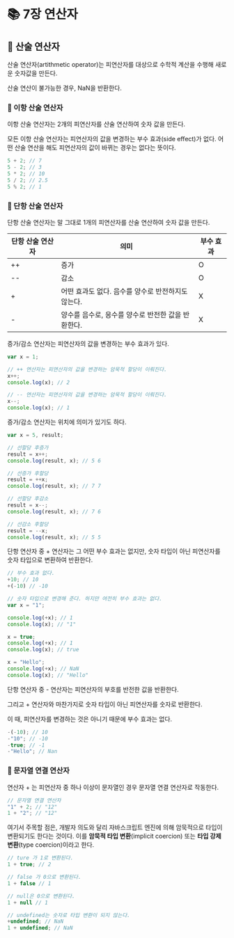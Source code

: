 # 📚 7장 연산자

## 🎀 산술 연산자
산술 연산자(artithmetic operator)는 피연산자를 대상으로 수학적 계산을 수행해 새로운 숫자값을 만든다.

산술 연산이 불가능한 경우, NaN을 반환한다.

### 📌 이항 산술 연산자

이항 산술 연산자는 2개의 피연산자를 산술 연산하여 숫자 값을 만든다.

모든 이항 산술 연산자는 피연산자의 값을 변경하는 부수 효과(side effect)가 없다. 어떤 산술 연산을 해도 피연산자의 값이 바뀌는 경우는 없다는 뜻이다.

```js
5 + 2; // 7
5 - 2; // 3
5 * 2; // 10
5 / 2; // 2.5
5 % 2; // 1
```

### 📌 단항 산술 연산자
단항 산술 연산자는 말 그대로 1개의 피연산자를 산술 연산하여 숫자 값을 만든다.

| 단항 산술 연산자 | 의미                |   부수 효과                |
| ---------------------------- |-------------------|-------------------|
| ++    | 증가  | O    |
| --    | 감소  | O    |
| +    | 어떤 효과도 없다. 음수를 양수로 반전하지도 않는다.  | X    |
| -    | 양수를 음수로, 응수를 양수로 반전한 값을 반환한다.  | X    |

증가/감소 연산자는 피연산자의 값을 변경하는 부수 효과가 있다.


```js
var x = 1;

// ++ 연산자는 피연산자의 값을 변경하는 암묵적 할당이 이뤄진다.
x++;
console.log(x); // 2

// -- 연산자는 피연산자의 값을 변경하는 암묵적 할당이 이뤄진다.
x--;
console.log(x); // 1
```

증가/감소 연산자는 위치에 의미가 있기도 하다.

```js
var x = 5, result;

// 선할당 후증가
result = x++;
console.log(result, x); // 5 6

// 선증가 후할당
result = ++x;
console.log(result, x); // 7 7

// 선할당 후감소
result = x--;
console.log(result, x); // 7 6

// 선감소 후할당
result = --x;
console.log(result, x); // 5 5
```

단항 연산자 중 + 연산자는 그 어떤 부수 효과는 없지만,
숫자 타입이 아닌 피연산자를 숫자 타입으로 변환하여 반환한다.

```js
// 부수 효과 없다.
+10; // 10
+(-10) // -10

// 숫자 타입으로 변경해 준다. 하지만 여전히 부수 효과는 없다.
var x = "1";

console.log(+x); // 1
console.log(x); // "1"

x = true;
console.log(+x); // 1
console.log(x); // true

x = "Hello";
console.log(+x); // NaN
console.log(x); // "Hello"
```

단항 연산자 중 - 연산자는 피연산자의 부호를 반전한 값을 반환한다.

그리고 + 연산자와 마찬가지로 숫자 타입이 아닌 피연산자를 숫자로 반환한다.

이 때, 피연산자를 변경하는 것은 아니기 때문에 부수 효과는 없다.

```js
-(-10); // 10
-"10"; // -10
-true; // -1
-"Hello"; // Nan
```

### 📌 문자열 연결 연산자
연산자 + 는 피연산자 중 하나 이상이 문자열인 경우 문자열 연결 연산자로 작동한다.
```js
// 문자열 연결 연산자
"1" + 2; // "12"
1 + "2"; // "12"
```

여기서 주목할 점은, 개발자 의도와 달리 자바스크립트 엔진에 의해 암묵적으로 타입이 변환되기도 한다는 것이다.
이를 **암묵적 타입 변환**(implicit coercion) 또는 **타입 강제 변환**(type coercion)이라고 한다.

```js
// ture 가 1로 변환된다.
1 + true; // 2

// false 가 0으로 변환된다.
1 + false // 1

// null은 0으로 변환된다.
1 + null // 1

// undefined는 숫자로 타입 변환이 되지 않는다.
+undefined; // NaN
1 + undefined; // NaN
```
